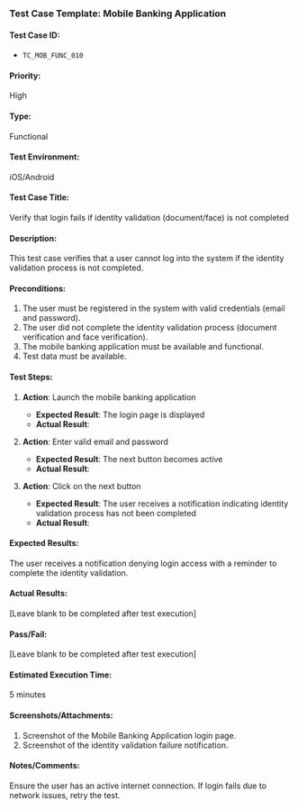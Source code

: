 ### **Test Case Template: Mobile Banking Application**

#### **Test Case ID:**
- `TC_MOB_FUNC_010`  

#### **Priority:**
High

#### **Type:**
Functional

#### **Test Environment:**
iOS/Android

#### **Test Case Title:**
Verify that login fails if identity validation (document/face) is not completed  

#### **Description:**
This test case verifies that a user cannot log into the system if the identity validation process is not completed.

#### **Preconditions:**
1. The user must be registered in the system with valid credentials (email and password).  
2. The user did not complete the identity validation process (document verification and face verification).
3. The mobile banking application must be available and functional.
4. Test data must be available.

#### **Test Steps:**

1.  **Action**: Launch the mobile banking application  
    - **Expected Result**: The login page is displayed 
    - **Actual Result**: 

2.  **Action**: Enter valid email and password  
    - **Expected Result**: The next button becomes active
    - **Actual Result**: 

3.  **Action**: Click on the next button  
    - **Expected Result**: The user receives a notification indicating identity validation process has not been completed 
    - **Actual Result**: 

#### **Expected Results:**
The user receives a notification denying login access with a reminder to complete the identity validation.

#### **Actual Results:**
[Leave blank to be completed after test execution]

#### **Pass/Fail:**
[Leave blank to be completed after test execution]

#### **Estimated Execution Time:**
5 minutes

#### **Screenshots/Attachments:**
1. Screenshot of the Mobile Banking Application login page.
2. Screenshot of the identity validation failure notification. 

#### **Notes/Comments:**
Ensure the user has an active internet connection. If login fails due to network issues, retry the test.